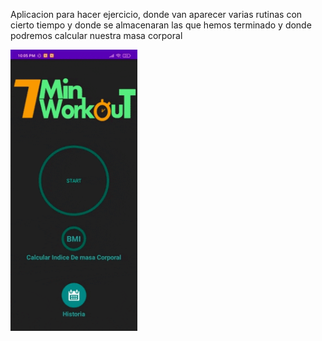 Aplicacion para hacer ejercicio, donde van aparecer varias rutinas con cierto tiempo y donde se almacenaran las que hemos terminado
y donde podremos calcular nuestra masa corporal

<img align="center" height="450" src="https://github.com/JuanSebastian07/WorkoutApp/blob/main/Screenshots/workout.gif">
